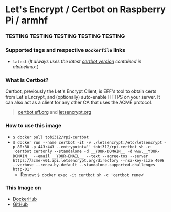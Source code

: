 # Let's Encrypt / Certbot on Raspberry Pi / armhf 

### TESTING TESTING TESTING TESTING TESTING

### Supported tags and respective `Dockerfile` links
-	`latest` (*It always uses the latest [certbot version](https://pkgs.alpinelinux.org/package/v3.6/community/armhf/certbot) contained in alpinelinux.*)

### What is Certbot?
Certbot, previously the Let's Encrypt Client, is EFF's tool to obtain certs from Let's Encrypt, and (optionally) auto-enable HTTPS on your server. It can also act as a client for any other CA that uses the ACME protocol. 
> [certbot.eff.org](https://certbot.eff.org/) and [letsencrypt.org](https://letsencrypt.org/)

### How to use this image
* ``` $ docker pull tobi312/rpi-certbot ```
* ``` $ docker run --name certbot -it -v ./letsencrypt:/etc/letsencrypt -p 80:80 -p 443:443 --entrypoint='' tobi312/rpi-certbot sh -c 'certbot certonly --standalone -d __YOUR-DOMAIN__ -d www.__YOUR-DOMAIN__ --email __YOUR-EMAIL__ --text --agree-tos --server https://acme-v01.api.letsencrypt.org/directory --rsa-key-size 4096 --verbose --renew-by-default --standalone-supported-challenges http-01' ```
	* Renew: ``` $ docker exec -it certbot sh -c 'certbot renew' ```

### This Image on
* [DockerHub](https://hub.docker.com/r/tobi312/rpi-certbot/)
* [GitHub](https://github.com/TobiasH87Docker/rpi-certbot)
